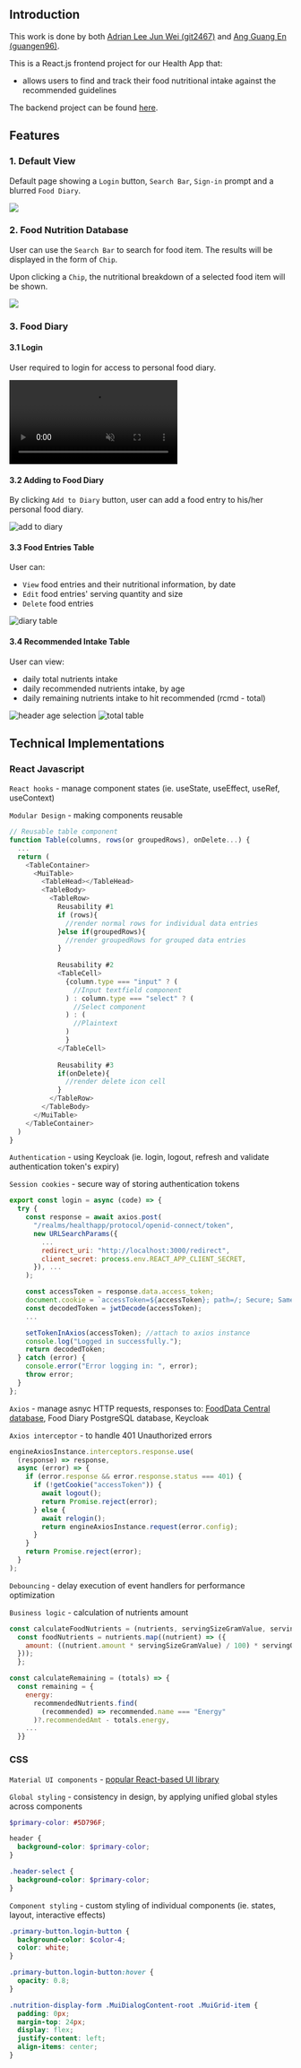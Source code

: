 ## Introduction

This work is done by both [Adrian Lee Jun Wei (git2467)](https://github.com/git2467) and [Ang Guang En (guangen96)](https://github.com/guangen96).

This is a React.js frontend project for our Health App that:

- allows users to find and track their food nutritional intake against the recommended guidelines

The backend project can be found [here](https://github.com/git2467/HealthApp-Engine).

## Features

### 1. Default View

Default page showing a `Login` button, `Search Bar`, `Sign-in` prompt and a blurred `Food Diary`.

![](/public/readme/default-view.png)

### 2. Food Nutrition Database

User can use the `Search Bar` to search for food item. The results will be displayed in the form of `Chip`.

Upon clicking a `Chip`, the nutritional breakdown of a selected food item will be shown.

![](/public/readme/food-nutrition-database.png)

### 3. Food Diary

#### 3.1 Login

User required to login for access to personal food diary.

<video src="public/readme/login.mp4" autoplay muted loop controls></video>

#### 3.2 Adding to Food Diary

By clicking `Add to Diary` button, user can add a food entry to his/her personal food diary.

![add to diary](/public/readme/add-to-diary.png)

#### 3.3 Food Entries Table

User can:

- `View` food entries and their nutritional information, by date
- `Edit` food entries' serving quantity and size
- `Delete` food entries

![diary table](/public/readme/diary-table.png)

#### 3.4 Recommended Intake Table

User can view:

- daily total nutrients intake
- daily recommended nutrients intake, by age
- daily remaining nutrients intake to hit recommended (rcmd - total)

![header age selection](/public/readme/header-age-selection.png)
![total table](/public/readme/total-table.png)

## Technical Implementations

### React Javascript

`React hooks` - manage component states (ie. useState, useEffect, useRef, useContext)

`Modular Design` - making components reusable
```javascript
// Reusable table component
function Table(columns, rows(or groupedRows), onDelete...) {
  ...
  return (
    <TableContainer>
      <MuiTable>
        <TableHead></TableHead>
        <TableBody>
          <TableRow>
            Reusability #1
            if (rows){
              //render normal rows for individual data entries
            }else if(groupedRows){
              //render groupedRows for grouped data entries
            }
            
            Reusability #2
            <TableCell>
              {column.type === "input" ? (
                //Input textfield component
              ) : column.type === "select" ? (
                //Select component
              ) : (
                //Plaintext
              )
              }
            </TableCell>
            
            Reusability #3
            if(onDelete){
              //render delete icon cell
            }
          </TableRow>
        </TableBody>
      </MuiTable>
    </TableContainer>
  )
}
```
`Authentication` - using Keycloak (ie. login, logout, refresh and validate authentication token's expiry)

`Session cookies` - secure way of storing authentication tokens
```javascript
export const login = async (code) => {
  try {
    const response = await axios.post(
      "/realms/healthapp/protocol/openid-connect/token",
      new URLSearchParams({
        ...
        redirect_uri: "http://localhost:3000/redirect",
        client_secret: process.env.REACT_APP_CLIENT_SECRET,
      }), ...
    );

    const accessToken = response.data.access_token;
    document.cookie = `accessToken=${accessToken}; path=/; Secure; SameSite=Strict; max-age=86400;`;
    const decodedToken = jwtDecode(accessToken);
    ...

    setTokenInAxios(accessToken); //attach to axios instance
    console.log("Logged in successfully.");
    return decodedToken;
  } catch (error) {
    console.error("Error logging in: ", error);
    throw error;
  }
};
```

`Axios` - manage asnyc HTTP requests, responses to: [FoodData Central database](https://fdc.nal.usda.gov/download-datasets), Food Diary PostgreSQL database, Keycloak

`Axios interceptor` - to handle 401 Unauthorized errors
```javascript
engineAxiosInstance.interceptors.response.use(
  (response) => response,
  async (error) => {
    if (error.response && error.response.status === 401) {
      if (!getCookie("accessToken")) {
        await logout();
        return Promise.reject(error);
      } else {
        await relogin();
        return engineAxiosInstance.request(error.config);
      }
    }
    return Promise.reject(error);
  }
);
```

`Debouncing` - delay execution of event handlers for performance optimization

`Business logic` - calculation of nutrients amount
```javascript
const calculateFoodNutrients = (nutrients, servingSizeGramValue, servingQty) => {
  const foodNutrients = nutrients.map((nutrient) => ({
    amount: ((nutrient.amount * servingSizeGramValue) / 100) * servingQty,
  }));
  };

const calculateRemaining = (totals) => {
  const remaining = {
    energy:
      recommendedNutrients.find(
        (recommended) => recommended.name === "Energy"
      )?.recommendedAmt - totals.energy,
    ...
  }}
```

### CSS

`Material UI components` - [popular React-based UI library](https://mui.com/material-ui/all-components/) 

`Global styling` - consistency in design, by applying unified global styles across components

```scss
$primary-color: #5D796F;

header {
  background-color: $primary-color;
}

.header-select {
  background-color: $primary-color;
}
```

`Component styling` - custom styling of individual components (ie. states, layout, interactive effects)

```scss
.primary-button.login-button {
  background-color: $color-4;
  color: white;
}

.primary-button.login-button:hover {
  opacity: 0.8;
}

.nutrition-display-form .MuiDialogContent-root .MuiGrid-item {
  padding: 0px;
  margin-top: 24px;
  display: flex;
  justify-content: left;
  align-items: center;
}
```